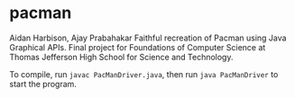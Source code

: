 # pacman
Aidan Harbison, Ajay Prabahakar
Faithful recreation of Pacman using Java Graphical APIs. Final project for Foundations of Computer Science at Thomas Jefferson High School for Science and Technology.

To compile, run ```javac PacManDriver.java```, then run ```java PacManDriver``` to start the program.
